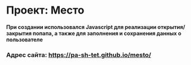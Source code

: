 # Проект: Место

#### При создании использовался Javascript для реализации открытия/закрытия попапа, а также для заполнения и сохранения данных о пользователе

### Адрес сайта: https://pa-sh-tet.github.io/mesto/




